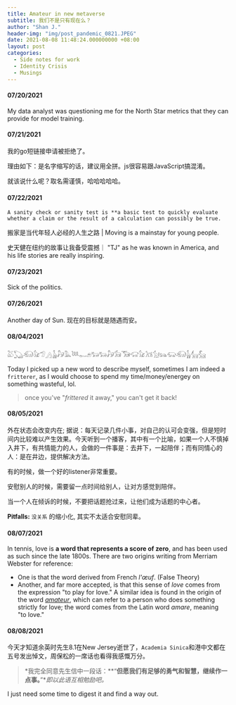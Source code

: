 ```yaml
---
title: Amateur in new metaverse
subtitle: 我们不是只有现在么？
author: "Shan J."
header-img: "img/post_pandemic_0821.JPEG"
date: 2021-08-08 11:48:24.000000000 +08:00
layout: post
categories:
  - Side notes for work
  - Identity Crisis
  - Musings
---
```


#### 07/20/2021

My data analyst was questioning me for the North Star metrics that they can provide for model training.

#### 07/21/2021

我的go短链接申请被拒绝了。

理由如下：是名字缩写的话，建议用全拼。js很容易跟JavaScript搞混淆。

就该说什么呢？取名需谨慎，哈哈哈哈哈。

#### 07/22/2021

```ABAP
A sanity check or sanity test is **a basic test to quickly evaluate whether a claim or the result of a calculation can possibly be true.
```

搬家是当代年轻人必经的人生之路 | Moving is a mainstay for young people.

史天健在纽约的故事让我备受震撼｜ "TJ" as he was known in America, and his life stories are really inspiring.

#### 07/23/2021

Sick of the politics.

#### 07/26/2021

Another day of Sun.  现在的目标就是随遇而安。

#### 08/04/2021

𓅷𓆏𓃰𓃠𓅿𓂻𓃱𓃗𓅓𓆙𓀿𓂉𓃒𓃒𓃗𓃘𓃝𓃟𓃠𓃡𓃩𓃬𓃯𓃰𓃱𓃲𓃵

Today I picked up a new word to describe myself, sometimes I am indeed a `fritterer`, as I would choose to spend my time/money/energey on something wasteful, lol.  

> once you've "*frittered* it away," you can't get it back!

#### 08/05/2021

外在状态会改变内在; 据说：每天记录几件小事，对自己的认可会变强，但是短时间内比较难以产生效果。今天听到一个播客，其中有一个比喻，如果一个人不慎掉入井下，有共情能力的人，会做的一件事是：去井下，一起陪伴；而有同情心的人：是在井边，提供解决方法。

有的时候，做一个好的listener非常重要。

安慰别人的时候，需要留一点时间给别人，让对方感觉到陪伴。

当一个人在倾诉的时候，不要把话题抢过来，让他们成为话题的中心者。

**Pitfalls:** `没关系` 的缩小化, 其实不太适合安慰同辈。

#### 08/07/2021

In tennis, love is **a word that represents a score of zero**, and has been used as such since the late 1800s. There are two origins writing from Merriam Webster for reference:

- One is that the word derived from French *l'œuf*. (False Theory)
- Another, and far more accepted, is that this sense of *love* comes from the expression "to play for love." A similar idea is found in the origin of the word *[amateur](https://www.merriam-webster.com/dictionary/amateur)*, which can refer to a person who does something strictly for love; the word comes from the Latin word *amare*, meaning "to love."

#### 08/08/2021

今天才知道余英时先生8.1在New Jersey逝世了，`Academia Sinica`和港中文都在五号发出悼文，周保松的一席话也看得我感慨万分。

> *我完全同意先生信中一段话：**“**但愿我们有足够的勇气和智慧，继续作一点事。**”**即以此语互相勉励吧。*

I just need some time to digest it and find a way out.
